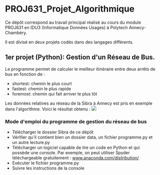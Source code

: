 # PROJ631_Projet_Algorithmique
Ce dépôt correspond au travail principal réalisé au cours du module PROJ631 en IDU3 (Informatique Données Usages) à Polytech Annecy-Chambéry. 

Il est divisé en deux projets codés dans des langages différents.
## 1er projet (Python): Gestion d'un Réseau de Bus. 
  
Le programme permet de calculer le meilleur itinéraire entre deux arrêts de bus en fonction de :
* shortest: chemin le plus court
* fastest: chemin le plus rapide
* foremost: chemin qui fait arriver le plus tôt

Les données relatives au réseau de la Sibra à Annecy est pris en exemple dans l'algorithme. Voici le résultat obtenu :
![](https://github.com/SimonGuilbert/PROJ631_Projet_Algorithmique/blob/master/Sibra/data/Resultat.png)
### Mode d'emploi du programme de gestion du réseau de bus
* Télécharger le dossier Sibra de ce dépôt
* Vérifier qu'il contient bien un dossier data, un fichier programme.py et un autre lecture.py
* Télécharger un  logiciel capable de lire un code en Python et qui possède une console. 
Par exemple, on peut utiliser Spyder téléchargeable gratuitement : www.anaconda.com/distribution/
* Exécuter le fichier programme.py
* Suivre les instructions de la console
  
